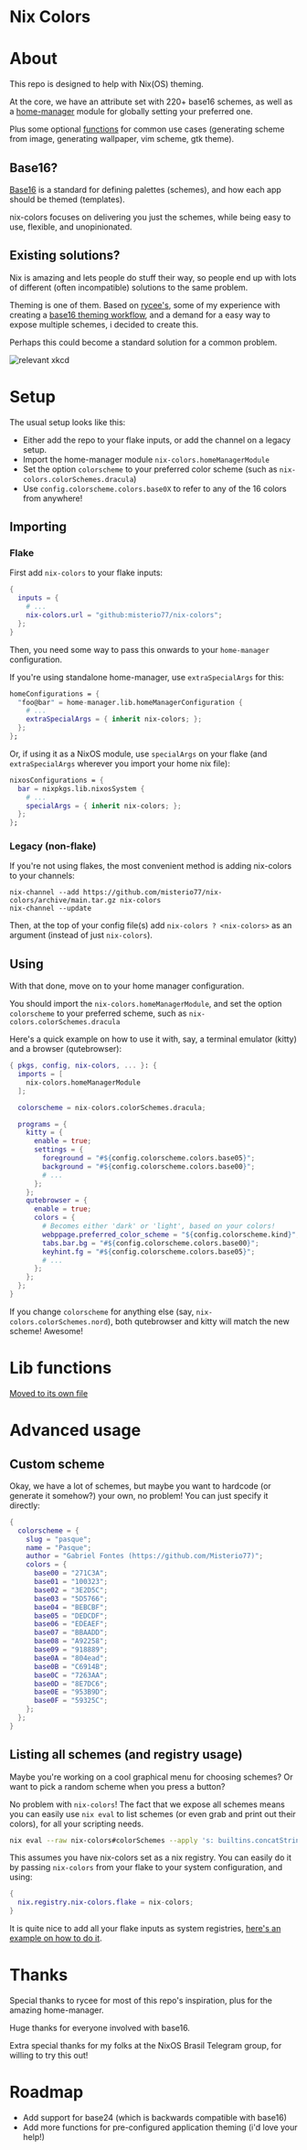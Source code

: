 # Nix Colors

# About
This repo is designed to help with Nix(OS) theming.

At the core, we have an attribute set with 220+ base16 schemes, as well as a [home-manager](https://github.com/nix-community/home-manager) module for globally setting your preferred one.

Plus some optional [functions](lib-usage.md) for common use cases (generating scheme from image, generating wallpaper, vim scheme, gtk theme).

## Base16?
[Base16](https://github.com/chriskempson/base16) is a standard for defining palettes (schemes), and how each app should be themed (templates).

nix-colors focuses on delivering you just the schemes, while being easy to use, flexible, and unopinionated.

## Existing solutions?
Nix is amazing and lets people do stuff their way, so people end up with lots of different (often incompatible) solutions to the same problem.

Theming is one of them. Based on [rycee's](https://gitlab.com/rycee/nur-expressions/-/tree/master/hm-modules/theme-base16), some of my experience with creating a [base16 theming workflow](https://github.com/misterio77/flavours), and a demand for a easy way to expose multiple schemes, i decided to create this.

Perhaps this could become a standard solution for a common problem.

![relevant xkcd](https://imgs.xkcd.com/comics/standards.png)

# Setup

The usual setup looks like this:
- Either add the repo to your flake inputs, or add the channel on a legacy setup.
- Import the home-manager module `nix-colors.homeManagerModule`
- Set the option `colorscheme` to your preferred color scheme (such as `nix-colors.colorSchemes.dracula`)
- Use `config.colorscheme.colors.base0X` to refer to any of the 16 colors from anywhere!

## Importing

### Flake
First add `nix-colors` to your flake inputs:
```nix
{
  inputs = {
    # ...
    nix-colors.url = "github:misterio77/nix-colors";
  };
}
```

Then, you need some way to pass this onwards to your `home-manager` configuration.

If you're using standalone home-manager, use `extraSpecialArgs` for this:
```nix
homeConfigurations = {
  "foo@bar" = home-manager.lib.homeManagerConfiguration {
    # ...
    extraSpecialArgs = { inherit nix-colors; };
  };
};
```

Or, if using it as a NixOS module, use `specialArgs` on your flake (and `extraSpecialArgs` wherever you import your home nix file):
```nix
nixosConfigurations = {
  bar = nixpkgs.lib.nixosSystem {
    # ...
    specialArgs = { inherit nix-colors; };
  };
};
```


### Legacy (non-flake)
If you're not using flakes, the most convenient method is adding nix-colors to your channels:
```
nix-channel --add https://github.com/misterio77/nix-colors/archive/main.tar.gz nix-colors
nix-channel --update
```

Then, at the top of your config file(s) add `nix-colors ? <nix-colors>` as an argument (instead of just `nix-colors`).

## Using

With that done, move on to your home manager configuration.

You should import the `nix-colors.homeManagerModule`, and set the option `colorscheme` to your preferred scheme, such as `nix-colors.colorSchemes.dracula`

Here's a quick example on how to use it with, say, a terminal emulator (kitty) and a browser (qutebrowser):
```nix
{ pkgs, config, nix-colors, ... }: {
  imports = [
    nix-colors.homeManagerModule
  ];

  colorscheme = nix-colors.colorSchemes.dracula;

  programs = {
    kitty = {
      enable = true;
      settings = {
        foreground = "#${config.colorscheme.colors.base05}";
        background = "#${config.colorscheme.colors.base00}";
        # ...
      };
    };
    qutebrowser = {
      enable = true;
      colors = {
        # Becomes either 'dark' or 'light', based on your colors!
        webppage.preferred_color_scheme = "${config.colorscheme.kind}";
        tabs.bar.bg = "#${config.colorscheme.colors.base00}";
        keyhint.fg = "#${config.colorscheme.colors.base05}";
        # ...
      };
    };
  };
}
```

If you change `colorscheme` for anything else (say, `nix-colors.colorSchemes.nord`), both qutebrowser and kitty will match the new scheme! Awesome!

# Lib functions
[Moved to its own file](lib-usage.md)

# Advanced usage

## Custom scheme
Okay, we have a lot of schemes, but maybe you want to hardcode (or generate it somehow?) your own, no problem! You can just specify it directly:
```nix
{
  colorscheme = {
    slug = "pasque";
    name = "Pasque";
    author = "Gabriel Fontes (https://github.com/Misterio77)";
    colors = {
      base00 = "271C3A";
      base01 = "100323";
      base02 = "3E2D5C";
      base03 = "5D5766";
      base04 = "BEBCBF";
      base05 = "DEDCDF";
      base06 = "EDEAEF";
      base07 = "BBAADD";
      base08 = "A92258";
      base09 = "918889";
      base0A = "804ead";
      base0B = "C6914B";
      base0C = "7263AA";
      base0D = "8E7DC6";
      base0E = "953B9D";
      base0F = "59325C";
    };
  };
}
```

## Listing all schemes (and registry usage)
Maybe you're working on a cool graphical menu for choosing schemes? Or want to pick a random scheme when you press a button?

No problem with `nix-colors`! The fact that we expose all schemes means you can easily use `nix eval` to list schemes (or even grab and print out their colors), for all your scripting needs.
```bash
nix eval --raw nix-colors#colorSchemes --apply 's: builtins.concatStringsSep "\n" (builtins.attrNames s)'
```

This assumes you have nix-colors set as a nix registry. You can easily do it by passing `nix-colors` from your flake to your system configuration, and using:
```nix
{
  nix.registry.nix-colors.flake = nix-colors;
}
```

It is quite nice to add all your flake inputs as system registries, [here's an example on how to do it](https://github.com/Misterio77/nix-starter-config/blob/minimal/configuration.nix#L67).

# Thanks

Special thanks to rycee for most of this repo's inspiration, plus for the amazing home-manager.

Huge thanks for everyone involved with base16.

Extra special thanks for my folks at the NixOS Brasil Telegram group, for willing to try this out!


# Roadmap
- Add support for base24 (which is backwards compatible with base16)
- Add more functions for pre-configured application theming (i'd love your help!)
